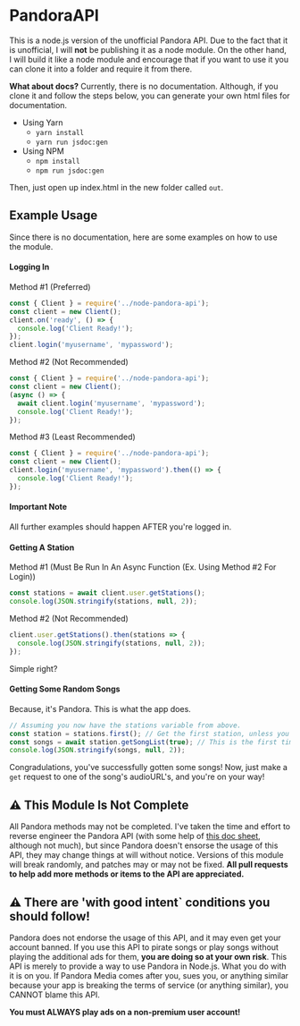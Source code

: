 # PandoraAPI
This is a node.js version of the unofficial Pandora API. Due to the fact that it is unofficial, I will __not__ be publishing it as a node module. On the other hand, I will build it like a node module and encourage that if you want to use it you can clone it into a folder and require it from there.

__What about docs?__ Currently, there is no documentation. Although, if you clone it and follow the steps below, you can generate your own html files for documentation.

- Using Yarn
  - `yarn install`
  - `yarn run jsdoc:gen`
- Using NPM
  - `npm install`
  - `npm run jsdoc:gen`

Then, just open up index.html in the new folder called `out`.

## Example Usage
Since there is no documentation, here are some examples on how to use the module.

#### Logging In
Method #1 (Preferred)
```js
const { Client } = require('../node-pandora-api');
const client = new Client();
client.on('ready', () => {
  console.log('Client Ready!');
});
client.login('myusername', 'mypassword');
```

Method #2 (Not Recommended)
```js
const { Client } = require('../node-pandora-api');
const client = new Client();
(async () => {
  await client.login('myusername', 'mypassword');
  console.log('Client Ready!');
});
```

Method #3 (Least Recommended)
```js
const { Client } = require('../node-pandora-api');
const client = new Client();
client.login('myusername', 'mypassword').then(() => {
  console.log('Client Ready!');
});
```

#### Important Note
All further examples should happen AFTER you're logged in.

#### Getting A Station
Method #1 (Must Be Run In An Async Function (Ex. Using Method #2 For Login))
```js
const stations = await client.user.getStations();
console.log(JSON.stringify(stations, null, 2));
```

Method #2 (Not Recommended)
```js
client.user.getStations().then(stations => {
  console.log(JSON.stringify(stations, null, 2));
});
```
Simple right?

#### Getting Some Random Songs
Because, it's Pandora. This is what the app does.

```js
// Assuming you now have the stations variable from above.
const station = stations.first(); // Get the first station, unless you want to sift through them and find the one you want.
const songs = await station.getSongList(true); // This is the first time we're getting the song list, so we need to specify that using `true`.
console.log(JSON.stringify(songs, null, 2));
```

Congradulations, you've successfully gotten some songs! Now, just make a `get` request to one of the song's audioURL's, and you're on your way!

## ⚠ This Module Is Not Complete
All Pandora methods may not be completed. I've taken the time and effort to reverse engineer the Pandora API (with some help of [this doc sheet](https://6xq.net/pandora-apidoc/rest/), although not much), but since Pandora doesn't ensorse the usage of this API, they may change things at will without notice. Versions of this module will break randomly, and patches may or may not be fixed. **All pull requests to help add more methods or items to the API are appreciated.**

## ⚠ There are 'with good intent` conditions you should follow!
Pandora does not endorse the usage of this API, and it may even get your account banned. If you use this API to pirate songs or play songs without playing the additional ads for them, **you are doing so at your own risk**. This API is merely to provide a way to use Pandora in Node.js. What you do with it is on you. If Pandora Media comes after you, sues you, or anything similar because your app is breaking the terms of service (or anything similar), you CANNOT blame this API.

**You must ALWAYS play ads on a non-premium user account!**